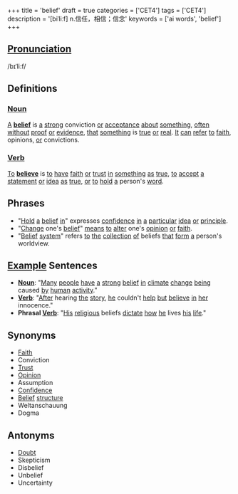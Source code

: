 +++
title = 'belief'
draft = true
categories = ['CET4']
tags = ['CET4']
description = '[biˈliːf] n.信任，相信；信念'
keywords = ['ai words', 'belief']
+++

## [Pronunciation](/en/post/pronunciation/)
/bɪˈli:f/

## Definitions
### [Noun](/en/post/noun/)
[A](/en/post/a/) **[belief](/en/post/belief/)** is [a](/en/post/a/) [strong](/en/post/strong/) conviction [or](/en/post/or/) [acceptance](/en/post/acceptance/) [about](/en/post/about/) [something](/en/post/something/), [often](/en/post/often/) [without](/en/post/without/) [proof](/en/post/proof/) [or](/en/post/or/) [evidence](/en/post/evidence/), [that](/en/post/that/) [something](/en/post/something/) is [true](/en/post/true/) [or](/en/post/or/) [real](/en/post/real/). [It](/en/post/it/) [can](/en/post/can/) [refer](/en/post/refer/) [to](/en/post/to/) [faith](/en/post/faith/), opinions, [or](/en/post/or/) convictions.

### [Verb](/en/post/verb/)
[To](/en/post/to/) **[believe](/en/post/believe/)** is [to](/en/post/to/) [have](/en/post/have/) [faith](/en/post/faith/) [or](/en/post/or/) [trust](/en/post/trust/) [in](/en/post/in/) [something](/en/post/something/) [as](/en/post/as/) [true](/en/post/true/), [to](/en/post/to/) [accept](/en/post/accept/) [a](/en/post/a/) [statement](/en/post/statement/) [or](/en/post/or/) [idea](/en/post/idea/) [as](/en/post/as/) [true](/en/post/true/), [or](/en/post/or/) [to](/en/post/to/) [hold](/en/post/hold/) [a](/en/post/a/) person's [word](/en/post/word/).

## Phrases
- "[Hold](/en/post/hold/) [a](/en/post/a/) [belief](/en/post/belief/) [in](/en/post/in/)" expresses [confidence](/en/post/confidence/) [in](/en/post/in/) [a](/en/post/a/) [particular](/en/post/particular/) [idea](/en/post/idea/) [or](/en/post/or/) [principle](/en/post/principle/).
- "[Change](/en/post/change/) one's [belief](/en/post/belief/)" [means](/en/post/means/) [to](/en/post/to/) [alter](/en/post/alter/) one's [opinion](/en/post/opinion/) [or](/en/post/or/) [faith](/en/post/faith/).
- "[Belief](/en/post/belief/) [system](/en/post/system/)" refers [to](/en/post/to/) [the](/en/post/the/) [collection](/en/post/collection/) [of](/en/post/of/) beliefs [that](/en/post/that/) [form](/en/post/form/) [a](/en/post/a/) person's worldview.

## [Example](/en/post/example/) Sentences
- **[Noun](/en/post/noun/)**: "[Many](/en/post/many/) [people](/en/post/people/) [have](/en/post/have/) [a](/en/post/a/) [strong](/en/post/strong/) [belief](/en/post/belief/) [in](/en/post/in/) [climate](/en/post/climate/) [change](/en/post/change/) [being](/en/post/being/) caused [by](/en/post/by/) [human](/en/post/human/) [activity](/en/post/activity/)."
- **[Verb](/en/post/verb/)**: "[After](/en/post/after/) hearing [the](/en/post/the/) [story](/en/post/story/), [he](/en/post/he/) couldn't [help](/en/post/help/) [but](/en/post/but/) [believe](/en/post/believe/) [in](/en/post/in/) [her](/en/post/her/) innocence."
- **Phrasal [Verb](/en/post/verb/)**: "[His](/en/post/his/) [religious](/en/post/religious/) beliefs [dictate](/en/post/dictate/) [how](/en/post/how/) [he](/en/post/he/) lives [his](/en/post/his/) [life](/en/post/life/)."

## Synonyms
- [Faith](/en/post/faith/)
- Conviction
- [Trust](/en/post/trust/)
- [Opinion](/en/post/opinion/)
- Assumption
- [Confidence](/en/post/confidence/)
- [Belief](/en/post/belief/) [structure](/en/post/structure/)
- Weltanschauung
- Dogma

## Antonyms
- [Doubt](/en/post/doubt/)
- Skepticism
- Disbelief
- Unbelief
- Uncertainty
